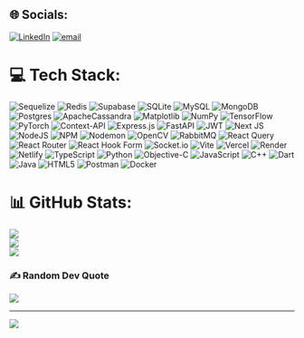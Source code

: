     
## 🌐 Socials:
[![LinkedIn](https://img.shields.io/badge/LinkedIn-%230077B5.svg?logo=linkedin&logoColor=white)](https://linkedin.com/in/https://www.linkedin.com/in/pratham-sinhaaaa/) [![email](https://img.shields.io/badge/Email-D14836?logo=gmail&logoColor=white)](mailto:sinha) 

# 💻 Tech Stack:
![Sequelize](https://img.shields.io/badge/Sequelize-52B0E7?style=flat&logo=Sequelize&logoColor=white) ![Redis](https://img.shields.io/badge/redis-%23DD0031.svg?style=flat&logo=redis&logoColor=white) ![Supabase](https://img.shields.io/badge/Supabase-3ECF8E?style=flat&logo=supabase&logoColor=white) ![SQLite](https://img.shields.io/badge/sqlite-%2307405e.svg?style=flat&logo=sqlite&logoColor=white) ![MySQL](https://img.shields.io/badge/mysql-4479A1.svg?style=flat&logo=mysql&logoColor=white) ![MongoDB](https://img.shields.io/badge/MongoDB-%234ea94b.svg?style=flat&logo=mongodb&logoColor=white) ![Postgres](https://img.shields.io/badge/postgres-%23316192.svg?style=flat&logo=postgresql&logoColor=white) ![ApacheCassandra](https://img.shields.io/badge/cassandra-%231287B1.svg?style=flat&logo=apache-cassandra&logoColor=white) ![Matplotlib](https://img.shields.io/badge/Matplotlib-%23ffffff.svg?style=flat&logo=Matplotlib&logoColor=black) ![NumPy](https://img.shields.io/badge/numpy-%23013243.svg?style=flat&logo=numpy&logoColor=white) ![TensorFlow](https://img.shields.io/badge/TensorFlow-%23FF6F00.svg?style=flat&logo=TensorFlow&logoColor=white) ![PyTorch](https://img.shields.io/badge/PyTorch-%23EE4C2C.svg?style=flat&logo=PyTorch&logoColor=white) ![Context-API](https://img.shields.io/badge/Context--Api-000000?style=flat&logo=react) ![Express.js](https://img.shields.io/badge/express.js-%23404d59.svg?style=flat&logo=express&logoColor=%2361DAFB) ![FastAPI](https://img.shields.io/badge/FastAPI-005571?style=flat&logo=fastapi) ![JWT](https://img.shields.io/badge/JWT-black?style=flat&logo=JSON%20web%20tokens) ![Next JS](https://img.shields.io/badge/Next-black?style=flat&logo=next.js&logoColor=white) ![NodeJS](https://img.shields.io/badge/node.js-6DA55F?style=flat&logo=node.js&logoColor=white) ![NPM](https://img.shields.io/badge/NPM-%23CB3837.svg?style=flat&logo=npm&logoColor=white) ![Nodemon](https://img.shields.io/badge/NODEMON-%23323330.svg?style=flat&logo=nodemon&logoColor=%BBDEAD) ![OpenCV](https://img.shields.io/badge/opencv-%23white.svg?style=flat&logo=opencv&logoColor=white) ![RabbitMQ](https://img.shields.io/badge/rabbitmq-FF6600?style=flat&logo=rabbitmq&logoColor=white) ![React Query](https://img.shields.io/badge/-React%20Query-FF4154?style=flat&logo=react%20query&logoColor=white) ![React Router](https://img.shields.io/badge/React_Router-CA4245?style=flat&logo=react-router&logoColor=white) ![React Hook Form](https://img.shields.io/badge/React%20Hook%20Form-%23EC5990.svg?style=flat&logo=reacthookform&logoColor=white) ![Socket.io](https://img.shields.io/badge/Socket.io-black?style=flat&logo=socket.io&badgeColor=010101) ![Vite](https://img.shields.io/badge/vite-%23646CFF.svg?style=flat&logo=vite&logoColor=white) ![Vercel](https://img.shields.io/badge/vercel-%23000000.svg?style=flat&logo=vercel&logoColor=white) ![Render](https://img.shields.io/badge/Render-%46E3B7.svg?style=flat&logo=render&logoColor=white) ![Netlify](https://img.shields.io/badge/netlify-%23000000.svg?style=flat&logo=netlify&logoColor=#00C7B7) ![TypeScript](https://img.shields.io/badge/typescript-%23007ACC.svg?style=flat&logo=typescript&logoColor=white) ![Python](https://img.shields.io/badge/python-3670A0?style=flat&logo=python&logoColor=ffdd54) ![Objective-C](https://img.shields.io/badge/OBJECTIVE--C-%233A95E3.svg?style=flat&logo=apple&logoColor=white) ![JavaScript](https://img.shields.io/badge/javascript-%23323330.svg?style=flat&logo=javascript&logoColor=%23F7DF1E) ![C++](https://img.shields.io/badge/c++-%2300599C.svg?style=flat&logo=c%2B%2B&logoColor=white) ![Dart](https://img.shields.io/badge/dart-%230175C2.svg?style=flat&logo=dart&logoColor=white) ![Java](https://img.shields.io/badge/java-%23ED8B00.svg?style=flat&logo=openjdk&logoColor=white) ![HTML5](https://img.shields.io/badge/html5-%23E34F26.svg?style=flat&logo=html5&logoColor=white) ![Postman](https://img.shields.io/badge/Postman-FF6C37?style=flat&logo=postman&logoColor=white) ![Docker](https://img.shields.io/badge/docker-%230db7ed.svg?style=flat&logo=docker&logoColor=white)
# 📊 GitHub Stats:
![](https://github-readme-stats.vercel.app/api?username=PrathamCDX&theme=dark&hide_border=false&include_all_commits=false&count_private=false)<br/>
![](https://nirzak-streak-stats.vercel.app/?user=PrathamCDX&theme=dark&hide_border=false)<br/>
![](https://github-readme-stats.vercel.app/api/top-langs/?username=PrathamCDX&theme=dark&hide_border=false&include_all_commits=false&count_private=false&layout=compact)

### ✍️ Random Dev Quote
![](https://quotes-github-readme.vercel.app/api?type=horizontal&theme=radical)

---
[![](https://visitcount.itsvg.in/api?id=PrathamCDX&icon=0&color=8)](https://visitcount.itsvg.in)

<!-- Proudly created with GPRM ( https://gprm.itsvg.in ) -->
